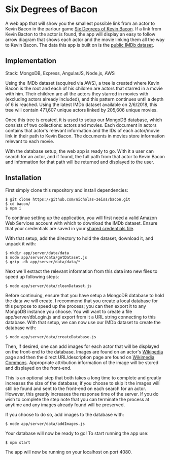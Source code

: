 # Six Degrees of Bacon
A web app that will show you the smallest possible link from an actor to Kevin Bacon in the parlour game [Six Degrees of Kevin Bacon](https://en.wikipedia.org/wiki/Six_Degrees_of_Kevin_Bacon). If a link from Kevin Bacton to the actor is found, the app will display an easy to follow arrow diagram that shows each actor and the movie linking them all the way to Kevin Bacon. The data this app is built on is the [public IMDb dataset](http://www.imdb.com/interfaces/).


## Implementation

Stack: MongoDB, Express, AngularJS, Node.js, AWS

Using the IMDb dataset (acquired via AWS), a tree is created where Kevin Bacon is the root and each of his children are actors that starred in a movie with him. Their children are all the actors they starred in movies with (excluding actors already included), and this pattern continues until a depth of 6 is reached. Using the latest IMDb dataset available on 2/6/2018, this tree will contain 471,607 unique actors linked by 205,606 unique movies.

Once this tree is created, it is used to setup our MongoDB database, which consists of two collections: actors and movies. Each document in actors contains that actor's relevant information and the IDs of each actor/movie link in their path to Kevin Bacon. The documents in movies store information relevant to each movie.

With the database setup, the web app is ready to go. With it a user can search for an actor, and if found, the full path from that actor to Kevin Bacon and information for that path will be returned and displayed to the user.


## Installation

First simply clone this repository and install dependencies:
```
$ git clone https://github.com/nicholas-zeiss/bacon.git
$ cd bacon/
$ npm i
```

To continue setting up the application, you will first need a valid Amazon Web Services account with which to download the IMDb dataset. Ensure that your credentials are saved
in your [shared credentials file](https://docs.aws.amazon.com/sdk-for-javascript/v2/developer-guide/loading-node-credentials-shared.html).

With that setup, add the directory to hold the dataset, download it, and unpack it with:
```
$ mkdir app/server/data/data
$ node app/server/data/getDataset.js
$ gzip -dk app/server/data/data/*
```

Next we'll extract the relevant information from this data into new files to speed up following steps:
```
$ node app/server/data/cleanDataset.js
```

Before continuing, ensure that you have setup a MongoDB database to hold the data we will create. I recommend that you create a local database for this purpose to speed up the process; you can then export it to any MongoDB instance you choose. You will want to create a file app/server/dbLogin.js and export from it a URL string connecting to this database. With that setup, we can now use our IMDb dataset to create the database with:
```
$ node app/server/data/createDatabase.js
```

Then, if desired, one can add images for each actor that will be displayed on the front-end to the database. Images are found on an actor's [Wikipedia](https://www.wikipedia.org/) page and then the direct URL/description page are found on [Wikimedia Commons](https://commons.wikimedia.org/wiki/Main_Page). Appropriate attribution information of the image will be stored and displayed on the front-end.

This is an optional step that both takes a long time to complete and greatly increases the size of the database; if you choose to skip it the images will still be found and sent to the front-end on each search for an actor. However, this greatly increases the response time of the server. If you do wish to complete the step note that you can terminate the process at anytime and any images already found will be preserved.

If you choose to do so, add images to the database with:
```
$ node app/server/data/addImages.js
```

Your database will now be ready to go! To start running the app use:
```
$ npm start
```

The app will now be running on your localhost on port 4080.

